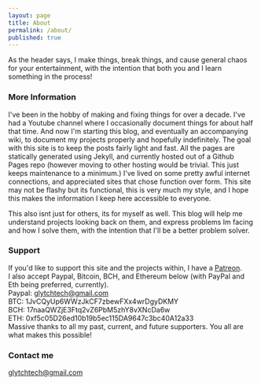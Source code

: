 ```yaml
---
layout: page
title: About
permalink: /about/
published: true
---
```


As the header says, I make things, break things, and cause general chaos for your entertainment, with the intention that both you and I learn something in the process! 

### More Information
<p>I've been in the hobby of making and fixing things for over a decade. I've had a Youtube channel where I occasionally document things for about half that time. And now I'm starting this blog, and eventually an accompanying wiki, to document my projects properly and hopefully indefinitely. The goal with this site is to keep the posts fairly light and fast. All the pages are statically generated using Jekyll, and currently hosted out of a Github Pages repo (however moving to other hosting would be trivial. This just keeps maintenance to a minimum.) 
I've lived on some pretty awful internet connections, and appreciated sites that chose function over form. This site may not be flashy but its functional, this is very much my style, and I hope this makes the information I keep here accessible to everyone. </p>
<p> This also isnt just for others, its for myself as well. This blog will help me understand projects looking back on them, and express problems Im facing and how I solve them, with the intention that I'll be a better problem solver. </p> 

### Support 
If you'd like to support this site and the projects within, I have a [Patreon](https://www.patreon.com/glytchtech).  
I also accept Paypal, Bitcoin, BCH, and Ethereum below (with PayPal and Eth being preferred, currently).   
Paypal: glytchtech@gmail.com  
BTC: 1JvCQyUp6WWzJkCF7zbewFXx4wrDgyDKMY  
BCH: 17naaQWZjE3Ftq2vZ6PbM5zhY8vXNcDa6w  
ETH: 0xf5c05D26ed10b19b5ec115DA9647c3bc40A12a33  
Massive thanks to all my past, current, and future supporters. You all are what makes this possible!  

### Contact me
[glytchtech@gmail.com](mailto:glytchtech@gmail.com)
